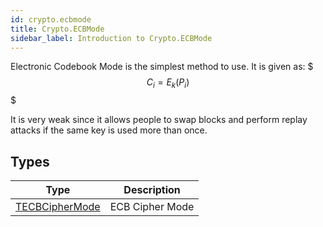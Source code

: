 ```yaml
---
id: crypto.ecbmode
title: Crypto.ECBMode
sidebar_label: Introduction to Crypto.ECBMode
---
```



Electronic Codebook Mode is the simplest method to use.
It is given as:
$$$
C_i = E_k(P_i)
$$$

It is very weak since it allows people to swap blocks and perform replay attacks if the same key is used more than once.


## Types
| Type | Description |
|---|---|
| [TECBCipherMode](../../crypto/crypto.ecbmode/tecbciphermode) | ECB Cipher Mode |

